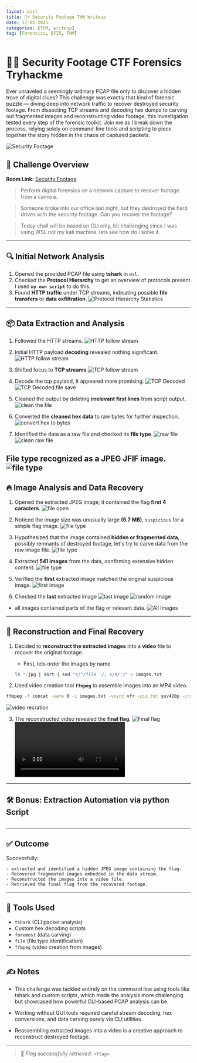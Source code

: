 ```yaml
---
layout: post
title: 🕵️‍♂️ Security Footage THM Writeup
date: 17-05-2025
categories: [THM, writeup]
tag: [Forensics, DFIR, THM]
---
```


# 🕵️‍♂️ Security Footage CTF Forensics Tryhackme

Ever unraveled a seemingly ordinary PCAP file only to discover a hidden trove of digital clues? This challenge was exactly that kind of forensic puzzle — diving deep into network traffic to recover destroyed security footage. From dissecting TCP streams and decoding hex dumps to carving out fragmented images and reconstructing video footage, this investigation tested every step of the forensic toolkit. Join me as I break down the process, relying solely on command-line tools and scripting to piece together the story hidden in the chaos of captured packets.

![Security Footage](https://raw.githubusercontent.com/gobloo/blog/refs/heads/main/_posts/Footage/images/chall.png)


## 📘 Challenge Overview

**Room Link:** [Security Footage](https://tryhackme.com/room/securityfootage)

> Perform digital forensics on a network capture to recover footage from a camera.

> Someone broke into our office last night, but they destroyed the hard drives with the security footage. Can you recover the footage?

> Today chall will be based on CLI only, bit challenging since I was using WSL not my kali machine. lets see how do i solve it.
---

## 🔍 Initial Network Analysis

1. Opened the provided PCAP file using **tshark** in `wsl`.
2. Checked the **Protocol Hierarchy** to get an overview of protocols present I used **`my own script`** to do this.
3. Found **HTTP traffic** under TCP streams, indicating possible **file transfers** or **data exfiltration**.
![Protocol Hierarchy Statistics](https://raw.githubusercontent.com/gobloo/blog/refs/heads/main/_posts/Footage/images/01_protocol_hierarchy.png)


---

## 📦 Data Extraction and Analysis

1. Followed the HTTP streams.
![HTTP follow stream](https://raw.githubusercontent.com/gobloo/blog/refs/heads/main/_posts/Footage/images/02_follow_stream_http.png)

2. Initial HTTP payload **decoding** revealed nothing significant.
![HTTP follow stream](https://raw.githubusercontent.com/gobloo/blog/refs/heads/main/_posts/Footage/images/02_follow_stream_http_decoded.png)

3. Shifted focus to **TCP streams**
![TCP follow stream](https://raw.githubusercontent.com/gobloo/blog/refs/heads/main/_posts/Footage/images/03_follow_stream_tcp.png)

4. Decode the tcp paylaod, It appeared more promising.
![TCP Decoded](https://raw.githubusercontent.com/gobloo/blog/refs/heads/main/_posts/Footage/images/03_follow_stream_tcp_decoded.png)
![TCP Decoded file save](https://raw.githubusercontent.com/gobloo/blog/refs/heads/main/_posts/Footage/images/04_tcp_stream_save.png)

5. Cleaned the output by deleting **irrelevant first lines** from script output.
![clean the file](https://raw.githubusercontent.com/gobloo/blog/refs/heads/main/_posts/Footage/images/05_tcp_stream_without_firstlines_outputs.png)

6. Converted the **cleaned hex data** to raw bytes for further inspection.
![convert hex to bytes](https://raw.githubusercontent.com/gobloo/blog/refs/heads/main/_posts/Footage/images/06_convert_hex_to_bytes.png)


7. Identified the data as a raw file and checked its **file type**.
![raw file](https://raw.githubusercontent.com/gobloo/blog/refs/heads/main/_posts/Footage/images/07_check_file.png)
![clean raw file](https://raw.githubusercontent.com/gobloo/blog/refs/heads/main/_posts/Footage/images/08_delete_first_lines.png)

File type recognized as a **JPEG JFIF image**.
![file type](https://raw.githubusercontent.com/gobloo/blog/refs/heads/main/_posts/Footage/images/09_check_file_type.png)
---

## 🔥 Image Analysis and Data Recovery

1. Opened the extracted JPEG image; it contained the flag **first 4 caracters**.
![file open](https://raw.githubusercontent.com/gobloo/blog/refs/heads/main/_posts/Footage/images/10_fileOpened.png)

2. Noticed the image size was unusually large **(5.7 MB)**, `suspicious` for a simple flag image.
![file type](https://raw.githubusercontent.com/gobloo/blog/refs/heads/main/_posts/Footage/images/11_file_size.png)

3. Hypothesized that the image contained **hidden or fragmented data**, possibly remnants of destroyed footage, let's try to carve data from the raw image file.
![file type](https://raw.githubusercontent.com/gobloo/blog/refs/heads/main/_posts/Footage/images/12_extraction.png)

4. Extracted **541 images** from the data, confirming extensive hidden content.
![file type](https://raw.githubusercontent.com/gobloo/blog/refs/heads/main/_posts/Footage/images/13_extraction_images_1.png)

5. Verified the **first** extracted image matched the original suspicious image.
![first image](https://raw.githubusercontent.com/gobloo/blog/refs/heads/main/_posts/Footage/images/14_first_image.png)

6. Checked the **last** extracted image
![last image](https://raw.githubusercontent.com/gobloo/blog/refs/heads/main/_posts/Footage/images/15_last_image.png)
![random image](https://raw.githubusercontent.com/gobloo/blog/refs/heads/main/_posts/Footage/images/15_random_image.png)

- all images contained parts of the flag or relevant data.
![All Images](https://raw.githubusercontent.com/gobloo/blog/refs/heads/main/_posts/Footage/images/16_all_images.png)

---

## 🧠 Reconstruction and Final Recovery

1. Decided to **reconstruct the extracted images** into a **video** file to recover the original footage.
    - First, lets order the images by name
    ```bash
    ls *.jpg | sort | sed "s/^/file '/; s/$/'/" > images.txt
    ```


2. Used video creation tool **`ffmpeg`** to assemble images into an MP4 video.

```bash
ffmpeg -f concat -safe 0 -i images.txt -vsync vfr -pix_fmt yuv420p -c:v libx264 flag.mp4
```
![video recration](https://raw.githubusercontent.com/gobloo/blog/refs/heads/main/_posts/Footage/images/18_flag_video_creation.png)

3. The reconstructed video revealed the **final flag**.
![Final flag](https://raw.githubusercontent.com/gobloo/blog/refs/heads/main/_posts/Footage/images/19_flag_mp4.png)
![flag video](https://raw.githubusercontent.com/gobloo/blog/refs/heads/main/_posts/Footage/images/flag.mp4)

---

## 🛠️ Bonus: Extraction Automation via python Script

```py

```

---

## ✅ Outcome

Successfully:

    - extracted and identified a hidden JPEG image containing the flag.
    - Recovered fragmented images embedded in the data stream.
    - Reconstructed the images into a video file.
    - Retrieved the final flag from the recovered footage.

---

## 🧰 Tools Used

- `tshark` (CLI packet analysis)
- Custom hex decoding scripts
- `foremost` (data carving)
- `file` (file type identification)
- `ffmpeg` (video creation from images)

---

## ✍️ Notes

- This challenge was tackled entirely on the command line using tools like tshark and custom scripts, which made the analysis more challenging but showcased how powerful CLI-based PCAP analysis can be.

- Working without GUI tools required careful stream decoding, hex conversions, and data carving purely via CLI utilities.

- Reassembling extracted images into a video is a creative approach to reconstruct destroyed footage.

---

> 🏁 *Flag successfully retrieved: `<flag>`*